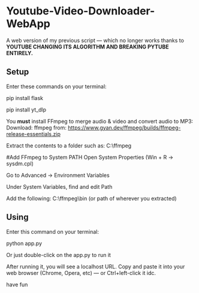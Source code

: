 # Youtube-Video-Downloader-WebApp
A web version of my previous script — which no longer works thanks to **YOUTUBE CHANGING ITS ALGORITHM AND BREAKING PYTUBE ENTIRELY.**

## Setup
Enter these commands on your terminal:

pip install flask

pip install yt_dlp

You **must** install FFmpeg to merge audio & video and convert audio to MP3:
Download: ffmpeg from: https://www.gyan.dev/ffmpeg/builds/ffmpeg-release-essentials.zip

Extract the contents to a folder such as:
C:\ffmpeg

#Add FFmpeg to System PATH
Open System Properties (Win + R → sysdm.cpl)

Go to Advanced → Environment Variables

Under System Variables, find and edit Path

Add the following:
C:\ffmpeg\bin
(or path of wherever you extracted)

## Using
Enter this command on your terminal:

python app.py

Or just double-click on the app.py to run it

After running it, you will see a localhost URL. Copy and paste it into your web browser (Chrome, Opera, etc) — or Ctrl+left-click it idc.

have fun
